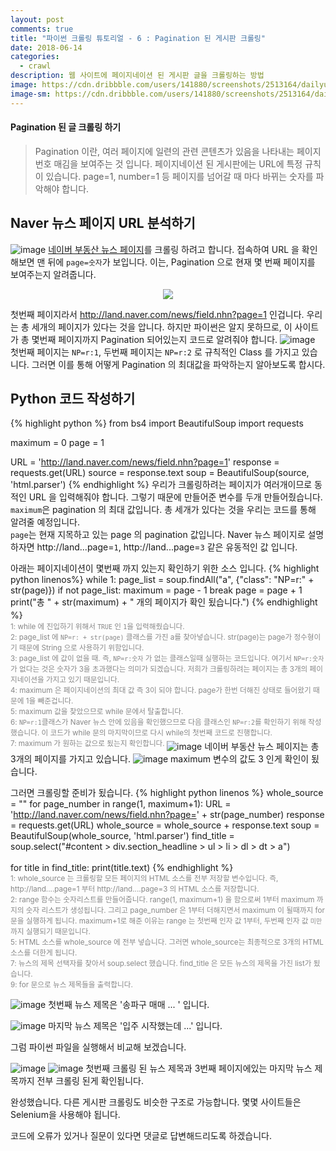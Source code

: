 ```yaml
---
layout: post
comments: true
title: "파이썬 크롤링 튜토리얼 - 6 : Pagination 된 게시판 크롤링"
date: 2018-06-14
categories:
  - crawl
description: 웹 사이트에 페이지네이션 된 게시판 글을 크롤링하는 방법
image: https://cdn.dribbble.com/users/141880/screenshots/2513164/dailyui-085.gif
image-sm: https://cdn.dribbble.com/users/141880/screenshots/2513164/dailyui-085.gif
---
```

#### Pagination 된 글 크롤링 하기
> Pagination 이란, 여러 페이지에 일련의 관련 콘텐츠가 있음을 나타내는 페이지 번호 매김을 보여주는 것 입니다.
> 페이지네이션 된 게시판에는 URL에 특정 규칙이 있습니다. page=1, number=1 등 페이지를 넘어갈 때 마다 바뀌는 숫자를 파악해야 합니다.

## Naver 뉴스 페이지 URL 분석하기
![image](https://user-images.githubusercontent.com/39974109/41453346-5b646e9e-70b0-11e8-82b2-8c1f28041668.png)
[네이버 부동산 뉴스 페이지](http://land.naver.com/news/field.nhn?page=1)를 크롤링 하려고 합니다. 접속하여 URL 을 확인해보면 맨 뒤에 `page=숫자`가 보입니다.
이는, Pagination 으로 현재 몇 번째 페이지를 보여주는지 알려줍니다.
<p align="center"><img src ="https://user-images.githubusercontent.com/39974109/41453443-c0b7b422-70b0-11e8-823c-5450befa4619.png"></p>

첫번째 페이지라서 http://land.naver.com/news/field.nhn?page=1 인겁니다. 우리는 총 세개의 페이지가 있다는 것을 압니다. 하지만 파이썬은 알지 못하므로, 이 사이트가 총 몇번째 페이지까지 Pagination 되어있는지 코드로 알려줘야 합니다. 
![image](https://user-images.githubusercontent.com/39974109/41454046-f9c525fe-70b2-11e8-8afe-a6dbd680a791.png)
첫번째 페이지는 `NP=r:1`, 두번째 페이지는 `NP=r:2` 로 규칙적인 Class 를 가지고 있습니다. 그러면 이를 통해 어떻게 Pagination 의 최대값을 파악하는지 알아보도록 합시다.

## Python 코드 작성하기
{% highlight python %}
from bs4 import BeautifulSoup
import requests

maximum = 0
page = 1

URL = 'http://land.naver.com/news/field.nhn?page=1'
response = requests.get(URL)
source = response.text
soup = BeautifulSoup(source, 'html.parser')
{% endhighlight %}
우리가 크롤링하려는 페이지가 여러개이므로 동적인 URL 을 입력해줘야 합니다. 그렇기 때문에 만들어준 변수를 두개 만들어줬습니다.
<br>`maximum`은 pagination 의 최대 값입니다. 총 세개가 있다는 것을 우리는 코드를 통해 알려줄 예정입니다.
<br>`page`는 현재 지목하고 있는 page 의 pagination 값입니다. Naver 뉴스 페이지로 설명하자면 http://land...page=`1`, http://land...page=`3` 같은 유동적인 값 입니다.

아래는 페이지네이션이 몇번째 까지 있는지 확인하기 위한 소스 입니다.
{% highlight python linenos%}
while 1:
	page_list = soup.findAll("a", {"class": "NP=r:" + str(page)})
	if not page_list:
		maximum = page - 1
		break
	page = page + 1
print("총 " + str(maximum) + " 개의 페이지가 확인 됬습니다.")
{% endhighlight %}
<sup style="color: #878787;"><br>
1: while 에 진입하기 위해서 `TRUE` 인 `1`을 입력해줬습니다.<br>
2: page_list 에 `NP=r: + str(page)` 클래스를 가진 a를 찾아넣습니다. str(page)는 page가 정수형이기 때문에 String 으로 사용하기 위함입니다.<br>
3: page_list 에 값이 없을 때. 즉, `NP=r:숫자` 가 없는 클래스일때 실행하는 코드입니다. 여기서 `NP=r:숫자` 가 없다는 것은 숫자가 3을 초과했다는 의미가 되겠습니다. 저희가 크롤링하려는 페이지는 총 3개의 페이지네이션을 가지고 있기 때문입니다.<br>
4: maximum 은 페이지네이션의 최대 값 즉 3이 되야 합니다. page가 한번 더해진 상태로 들어왔기 때문에 1을 빼준겁니다.<br>
5: maximum 값을 찾았으므로 while 문에서 탈출합니다.<br>
6: `NP=r:1`클래스가 Naver 뉴스 안에 있음을 확인했으므로 다음 클래스인 `NP=r:2`를 확인하기 위해 작성했습니다. 이 코드가 while 문의 마지막이므로 다시 while의 첫번째 코드로 진행합니다. <br>
7: maximum 가 원하는 값으로 됬는지 확인합니다.
</sup>
![image](https://user-images.githubusercontent.com/39974109/41454046-f9c525fe-70b2-11e8-8afe-a6dbd680a791.png)
네이버 부동산 뉴스 페이지는 총 3개의 페이지를 가지고 있습니다.
![image](https://user-images.githubusercontent.com/39974109/41454996-6e8c8ca8-70b6-11e8-8794-5cde8778e547.png)
maximum 변수의 값도 3 인게 확인이 됬습니다.

그러면 크롤링할 준비가 됬습니다.
{% highlight python linenos %}
whole_source = ""
for page_number in range(1, maximum+1):
	URL = 'http://land.naver.com/news/field.nhn?page=' + str(page_number)
	response = requests.get(URL)
	whole_source = whole_source + response.text
soup = BeautifulSoup(whole_source, 'html.parser')
find_title = soup.select("#content > div.section_headline > ul > li > dl > dt > a")

for title in find_title:
	print(title.text)
{% endhighlight %}
<sup style="color: #878787;"><br>
1: whole_source 는 크롤링할 모든 페이지의 HTML 소스를 전부 저장할 변수입니다. 즉, http://land....page=1 부터 http://land....page=3 의 HTML 소스를 저장합니다.<br>
2: range 함수는 숫자리스트를 만들어줍니다. range(1, maximum+1) 을 함으로써 1부터 maximum 까지의 숫자 리스트가 생성됩니다. 그리고 page_number 은 1부터 더해지면서 maximum 이 될때까지 for 문을 실행하게 됩니다. maximum+1로 해준 이유는 range 는 첫번째 인자 값 1부터, 두번째 인자 값 `미만`까지 실행되기 때문입니다.<br>
5: HTML 소스를 whole_source 에 전부 넣습니다. 그러면 whole_source는 최종적으로 3개의 HTML 소스를 더한게 됩니다.<br>
7: 뉴스의 제목 선택자를 찾아서 soup.select 했습니다. find_title 은 모든 뉴스의 제목을 가진 list가 됬습니다.<br>
9: for 문으로 뉴스 제목들을 출력합니다.
</sup>

![image](https://user-images.githubusercontent.com/39974109/41455768-450d2060-70b9-11e8-8f56-7a06d05a5fc6.png)
첫번째 뉴스 제목은 '송파구 매매 ... ' 입니다. 

![image](https://user-images.githubusercontent.com/39974109/41455772-480b7a3c-70b9-11e8-8f2d-afae65d94e1b.png)
마지막 뉴스 제목은 '입주 시작했는데 ...' 입니다.

그럼 파이썬 파일을 실행해서 비교해 보겠습니다.

![image](https://user-images.githubusercontent.com/39974109/41455856-9491d0c2-70b9-11e8-9b6b-799b957b8ae7.png)
![image](https://user-images.githubusercontent.com/39974109/41455866-9c260e70-70b9-11e8-8c9d-3718cda78d33.png)
첫번째 크롤링 된 뉴스 제목과 3번째 페이지에있는 마지막 뉴스 제목까지 전부 크롤링 된게 확인됩니다.

완성했습니다. 다른 게시판 크롤링도 비슷한 구조로 가능합니다. 몇몇 사이트들은 Selenium을 사용해야 됩니다. 

코드에 오류가 있거나 질문이 있다면 댓글로 답변해드리도록 하겠습니다.
